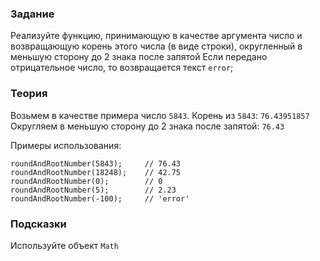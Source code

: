 ### Задание
Реализуйте функцию, принимающую в качестве аргумента число и возвращающую корень этого числа (в виде строки), округленный в меньшую сторону до 2 знака после запятой
Если передано отрицательное число, то возвращается текст `error`;
### Теория  
Возьмем в качестве примера число `5843`.
Корень из `5843`: `76.43951857`
Округляем в меньшую сторону до 2 знака после запятой: `76.43` 

Примеры использования:
```
roundAndRootNumber(5843);     // 76.43
roundAndRootNumber(18248);    // 42.75
roundAndRootNumber(0);        // 0
roundAndRootNumber(5);        // 2.23
roundAndRootNumber(-100);     // 'error'
```

### Подсказки
Используйте объект `Math`
